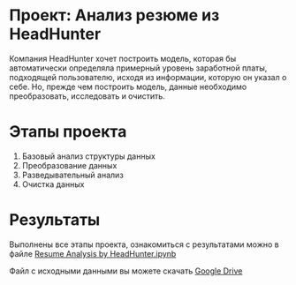 # Проект: Анализ резюме из HeadHunter

Компания HeadHunter хочет построить модель, которая бы автоматически определяла примерный уровень заработной платы, подходящей пользователю, исходя из информации, которую он указал о себе. Но, прежде чем построить модель, данные необходимо преобразовать, исследовать и очистить.

# Этапы проекта
1. Базовый анализ структуры данных
2. Преобразование данных
3. Разведывательный анализ
4. Очистка данных

# Результаты
Выполнены все этапы проекта, ознакомиться с результатами можно в файле [Resume Analysis by HeadHunter.ipynb](https://github.com/IAskarov/Resume_Analysis_from_HeadHunter/blob/master/Resume%20Analysis%20by%20HeadHunter.ipynb)

Файл с исходными данными вы можете скачать [Google Drive](https://drive.google.com/drive/folders/1FAKYel0CTUxmkU7Fa4Zhc2iSrIuzG_fP?usp=share_link) 
